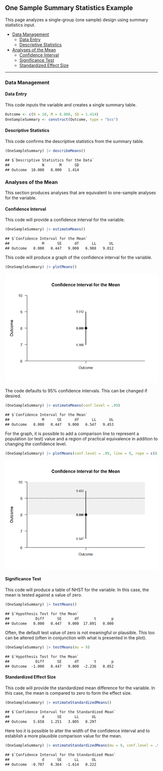 
## One Sample Summary Statistics Example

This page analyzes a single-group (one sample) design using summary
statistics input.

- [Data Management](#data-management)
  - [Data Entry](#data-entry)
  - [Descriptive Statistics](#descriptive-statistics)
- [Analyses of the Mean](#analyses-of-the-mean)
  - [Confidence Interval](#confidence-interval)
  - [Significance Test](#significance-test)
  - [Standardized Effect Size](#standardized-effect-size)

------------------------------------------------------------------------

### Data Management

#### Data Entry

This code inputs the variable and creates a single summary table.

``` r
Outcome <- c(N = 10, M = 8.000, SD = 1.414)
OneSampleSummary <- construct(Outcome, type = "bss")
```

#### Descriptive Statistics

This code confirms the descriptive statistics from the summary table.

``` r
(OneSampleSummary) |> describeMeans()
```

    ## $`Descriptive Statistics for the Data`
    ##               N       M      SD
    ## Outcome  10.000   8.000   1.414

### Analyses of the Mean

This section produces analyses that are equivalent to one-sample
analyses for the variable.

#### Confidence Interval

This code will provide a confidence interval for the variable.

``` r
(OneSampleSummary) |> estimateMeans()
```

    ## $`Confidence Interval for the Mean`
    ##               M      SE      df      LL      UL
    ## Outcome   8.000   0.447   9.000   6.988   9.012

This code will produce a graph of the confidence interval for the
variable.

``` r
(OneSampleSummary) |> plotMeans()
```

![](figures/OneSample-Summary-MeansA-1.png)<!-- -->

The code defaults to 95% confidence intervals. This can be changed if
desired.

``` r
(OneSampleSummary) |> estimateMeans(conf.level = .99)
```

    ## $`Confidence Interval for the Mean`
    ##               M      SE      df      LL      UL
    ## Outcome   8.000   0.447   9.000   6.547   9.453

For the graph, it is possible to add a comparison line to represent a
population (or test) value and a region of practical equivalence in
addition to changing the confidence level.

``` r
(OneSampleSummary) |> plotMeans(conf.level = .99, line = 9, rope = c(8, 10))
```

![](figures/OneSample-Summary-MeansB-1.png)<!-- -->

#### Significance Test

This code will produce a table of NHST for the variable. In this case,
the mean is tested against a value of zero.

``` r
(OneSampleSummary) |> testMeans()
```

    ## $`Hypothesis Test for the Mean`
    ##            Diff      SE      df       t       p
    ## Outcome   8.000   0.447   9.000  17.891   0.000

Often, the default test value of zero is not meaningful or plausible.
This too can be altered (often in conjunction with what is presented in
the plot).

``` r
(OneSampleSummary) |> testMeans(mu = 9)
```

    ## $`Hypothesis Test for the Mean`
    ##            Diff      SE      df       t       p
    ## Outcome  -1.000   0.447   9.000  -2.236   0.052

#### Standardized Effect Size

This code will provide the standardized mean difference for the
variable. In this case, the mean is compared to zero to form the effect
size.

``` r
(OneSampleSummary) |> estimateStandardizedMeans()
```

    ## $`Confidence Interval for the Standardized Mean`
    ##               d      SE      LL      UL
    ## Outcome   5.658   1.251   3.005   8.297

Here too it is possible to alter the width of the confidence interval
and to establish a more plausible comparison value for the mean.

``` r
(OneSampleSummary) |> estimateStandardizedMeans(mu = 9, conf.level = .99)
```

    ## $`Confidence Interval for the Standardized Mean`
    ##               d      SE      LL      UL
    ## Outcome  -0.707   0.364  -1.614   0.222
